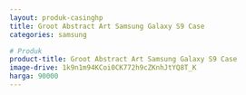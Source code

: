 ```yaml
---
layout: produk-casinghp
title: Groot Abstract Art Samsung Galaxy S9 Case
categories: samsung

# Produk
product-title: Groot Abstract Art Samsung Galaxy S9 Case
image-drive: 1k9n1m94KCoi0CK772h9cZKnhJtYQ8T_K
harga: 90000
---
```


